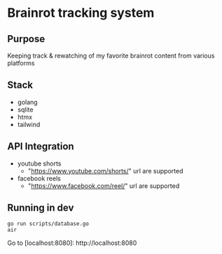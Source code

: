 # Brainrot tracking system

## Purpose

Keeping track & rewatching of my favorite brainrot content from various platforms

## Stack

- golang
- sqlite
- htmx
- tailwind

## API Integration

- youtube shorts
    - "https://www.youtube.com/shorts/<id>" url are supported
- facebook reels
    - "https://www.facebook.com/reel/<id>" url are supported

## Running in dev

```shell
go run scripts/database.go 
air
```
Go to [localhost:8080]: http://localhost:8080
